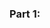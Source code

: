<script>
  import Accordion from '$lib/Accordion.md';
import Button from '$lib/Button.svelte';

</script>

### Part 1: 

<Accordion>

</Accordion>
